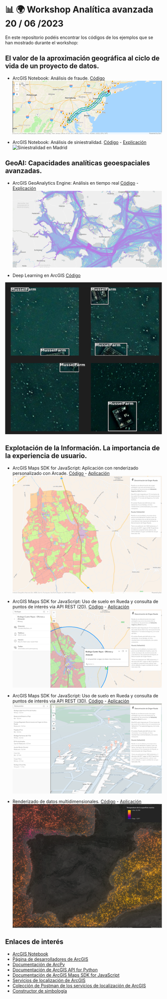 # 📊 🌍 Workshop Analítica avanzada 20 / 06 /2023

En este repositorio podéis encontrar los códigos de los ejemplos que se han mostrado durante el workshop:

## El valor de la aproximación geográfica al ciclo de vida de un proyecto de datos.

* ArcGIS Notebook: Análisis de fraude. [Código](./AnalisisFraude.ipynb) 
![Resultado del análisis](./assets/Fraude.png)

* ArcGIS Notebook: Análisis de siniestralidad. [Código](./00_Accidentes_Madrid.ipynb) - [Explicación](./00_Accidentes_Madrid.html)
![Siniestralidad en Madrid](https://www.arcgis.com/sharing/rest/content/items/10bc2a493a974d5caf024ff13d7891b3/resources/images/widget_178/1622195050113.jpg)

## GeoAI: Capacidades analíticas geoespaciales avanzadas.
* ArcGIS GeoAnalytics Engine: Análisis en tiempo real [Código](./geoanalyticsEngine.ipynb) - [Explicación](./geoanalyticsEngine.ipynb)
![GeoAnalytics Engine](./assets/geoanalytics.png)

* Deep Learning en ArcGIS [Código](./Detecci%C3%B3nBateasIllaDeArousa.ipynb)

![Detección de bateas](./assets/bateas.png)

## Explotación de la Información. La importancia de la experiencia de usuario.
* ArcGIS Maps SDK for JavaScript: Aplicación con renderizado personalizado con Arcade. [Código](./index.html) - [Aplicación](https://esri-es.github.io/workshop_analitica_avanzada/index.html)
![Uso del suelo en Rueda](./assets/Rueda1.png)

* ArcGIS Maps SDK for JavaScript: Uso de suelo en Rueda y consulta de puntos de interés via API REST (2D). [Código](./indexPlaces2d.html) - [Aplicación](https://esri-es.github.io/workshop_analitica_avanzada/indexPlaces2d.html)
![Uso del suelo en Rueda y puntos de interés en 2D](./assets/Rueda2.png) 

* ArcGIS Maps SDK for JavaScript: Uso de suelo en Rueda y consulta de puntos de interés via API REST (3D). [Código](./indexPlaces3d.html) - [Aplicación](https://esri-es.github.io/workshop_analitica_avanzada/indexPlaces3d.html)
![Uso del suelo en Rueda y puntos de interés en 3D](./assets/Rueda3.png)

* Renderizado de datos multidimensionales. [Código](./oceanCurrents.html) - [Aplicación](https://esri-es.github.io/workshop_analitica_avanzada/oceanCurrents.html)
![Temperatura de las corrientes marinas](./assets/TemperaturaMar.png)

## Enlaces de interés
- [ArcGIS Notebook](https://doc.arcgis.com/es/arcgis-online/get-started/get-started-with-notebooks.htm)
- [Página de desarrolladores de ArcGIS](https://developers.arcgis.com/)
- [Documentación de ArcPy](https://pro.arcgis.com/en/pro-app/latest/arcpy/main/arcgis-pro-arcpy-reference.htm)
- [Documentación de ArcGIS API for Python](https://developers.arcgis.com/python/)
- [Documentación de ArcGIS Maps SDK for JavaScript](https://developers.arcgis.com/javascript/latest/)
- [Servicios de localización de ArcGIS](https://developers.arcgis.com/documentation/mapping-apis-and-services/services/)
- [Colección de Postman de los servicios de localización de ArcGIS](https://www.postman.com/esridevs/workspace/arcgis-location-services/overview)
- [Constructor de simbología](https://sagewall.github.io/symbol-builder/)